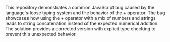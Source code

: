 This repository demonstrates a common JavaScript bug caused by the language's loose typing system and the behavior of the + operator. The bug showcases how using the + operator with a mix of numbers and strings leads to string concatenation instead of the expected numerical addition.  The solution provides a corrected version with explicit type checking to prevent this unexpected behavior.